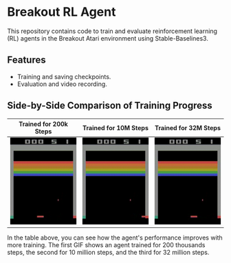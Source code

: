 # Breakout RL Agent

This repository contains code to train and evaluate reinforcement learning (RL) agents in the Breakout Atari environment using Stable-Baselines3.

## Features
- Training and saving checkpoints.
- Evaluation and video recording.

## Side-by-Side Comparison of Training Progress

| Trained for 200k Steps | Trained for 10M Steps | Trained for 32M Steps |
|:---------------------:|:---------------------:|:----------------------:|
| ![200k Steps](videos/breakout_episode_checkpoint_200000.gif) | ![10M Steps](videos/breakout_episode_checkpoint_10000000.gif) | ![32M Steps](videos/breakout_episode_checkpoint_31800000.gif) |

In the table above, you can see how the agent's performance improves with more training. The first GIF shows an agent trained for 200 thousands steps, the second for 10 million steps, and the third for 32 million steps.
